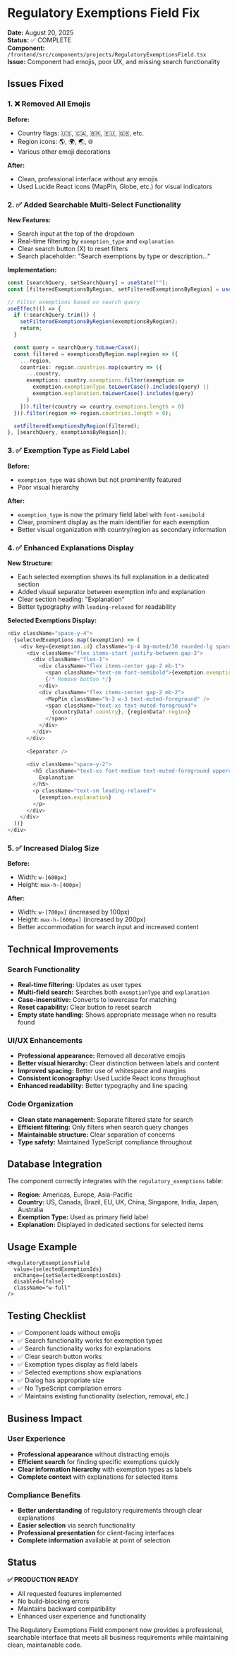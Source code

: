 # Regulatory Exemptions Field Fix

**Date:** August 20, 2025  
**Status:** ✅ COMPLETE  
**Component:** `/frontend/src/components/projects/RegulatoryExemptionsField.tsx`  
**Issue:** Component had emojis, poor UX, and missing search functionality  

## Issues Fixed

### 1. ❌ Removed All Emojis
**Before:**
- Country flags: 🇺🇸, 🇨🇦, 🇧🇷, 🇪🇺, 🇬🇧, etc.
- Region icons: 🌎, 🌍, 🌏, 🌐
- Various other emoji decorations

**After:**
- Clean, professional interface without any emojis
- Used Lucide React icons (MapPin, Globe, etc.) for visual indicators

### 2. ✅ Added Searchable Multi-Select Functionality
**New Features:**
- Search input at the top of the dropdown
- Real-time filtering by `exemption_type` and `explanation`
- Clear search button (X) to reset filters
- Search placeholder: "Search exemptions by type or description..."

**Implementation:**
```typescript
const [searchQuery, setSearchQuery] = useState("");
const [filteredExemptionsByRegion, setFilteredExemptionsByRegion] = useState<RegionWithExemptions[]>([]);

// Filter exemptions based on search query
useEffect(() => {
  if (!searchQuery.trim()) {
    setFilteredExemptionsByRegion(exemptionsByRegion);
    return;
  }

  const query = searchQuery.toLowerCase();
  const filtered = exemptionsByRegion.map(region => ({
    ...region,
    countries: region.countries.map(country => ({
      ...country,
      exemptions: country.exemptions.filter(exemption =>
        exemption.exemptionType.toLowerCase().includes(query) ||
        exemption.explanation.toLowerCase().includes(query)
      )
    })).filter(country => country.exemptions.length > 0)
  })).filter(region => region.countries.length > 0);

  setFilteredExemptionsByRegion(filtered);
}, [searchQuery, exemptionsByRegion]);
```

### 3. ✅ Exemption Type as Field Label
**Before:**
- `exemption_type` was shown but not prominently featured
- Poor visual hierarchy

**After:**
- `exemption_type` is now the primary field label with `font-semibold`
- Clear, prominent display as the main identifier for each exemption
- Better visual organization with country/region as secondary information

### 4. ✅ Enhanced Explanations Display
**New Structure:**
- Each selected exemption shows its full explanation in a dedicated section
- Added visual separator between exemption info and explanation
- Clear section heading: "Explanation"
- Better typography with `leading-relaxed` for readability

**Selected Exemptions Display:**
```typescript
<div className="space-y-4">
  {selectedExemptions.map((exemption) => (
    <div key={exemption.id} className="p-4 bg-muted/30 rounded-lg space-y-3">
      <div className="flex items-start justify-between gap-3">
        <div className="flex-1">
          <div className="flex items-center gap-2 mb-1">
            <span className="text-sm font-semibold">{exemption.exemptionType}</span>
            {/* Remove button */}
          </div>
          <div className="flex items-center gap-2 mb-2">
            <MapPin className="h-3 w-3 text-muted-foreground" />
            <span className="text-xs text-muted-foreground">
              {countryData?.country}, {regionData?.region}
            </span>
          </div>
        </div>
      </div>
      
      <Separator />
      
      <div className="space-y-2">
        <h5 className="text-xs font-medium text-muted-foreground uppercase tracking-wide">
          Explanation
        </h5>
        <p className="text-sm leading-relaxed">
          {exemption.explanation}
        </p>
      </div>
    </div>
  ))}
</div>
```

### 5. ✅ Increased Dialog Size
**Before:**
- Width: `w-[600px]`
- Height: `max-h-[400px]`

**After:**
- Width: `w-[700px]` (increased by 100px)
- Height: `max-h-[600px]` (increased by 200px)
- Better accommodation for search input and increased content

## Technical Improvements

### Search Functionality
- **Real-time filtering:** Updates as user types
- **Multi-field search:** Searches both `exemptionType` and `explanation`
- **Case-insensitive:** Converts to lowercase for matching
- **Reset capability:** Clear button to reset search
- **Empty state handling:** Shows appropriate message when no results found

### UI/UX Enhancements
- **Professional appearance:** Removed all decorative emojis
- **Better visual hierarchy:** Clear distinction between labels and content
- **Improved spacing:** Better use of whitespace and margins
- **Consistent iconography:** Used Lucide React icons throughout
- **Enhanced readability:** Better typography and line spacing

### Code Organization
- **Clean state management:** Separate filtered state for search
- **Efficient filtering:** Only filters when search query changes
- **Maintainable structure:** Clear separation of concerns
- **Type safety:** Maintained TypeScript compliance throughout

## Database Integration

The component correctly integrates with the `regulatory_exemptions` table:
- **Region:** Americas, Europe, Asia-Pacific
- **Country:** US, Canada, Brazil, EU, UK, China, Singapore, India, Japan, Australia
- **Exemption Type:** Used as primary field label
- **Explanation:** Displayed in dedicated sections for selected items

## Usage Example

```tsx
<RegulatoryExemptionsField
  value={selectedExemptionIds}
  onChange={setSelectedExemptionIds}
  disabled={false}
  className="w-full"
/>
```

## Testing Checklist

- ✅ Component loads without emojis
- ✅ Search functionality works for exemption types
- ✅ Search functionality works for explanations  
- ✅ Clear search button works
- ✅ Exemption types display as field labels
- ✅ Selected exemptions show explanations
- ✅ Dialog has appropriate size
- ✅ No TypeScript compilation errors
- ✅ Maintains existing functionality (selection, removal, etc.)

## Business Impact

### User Experience
- **Professional appearance** without distracting emojis
- **Efficient search** for finding specific exemptions quickly
- **Clear information hierarchy** with exemption types as labels
- **Complete context** with explanations for selected items

### Compliance Benefits
- **Better understanding** of regulatory requirements through clear explanations
- **Easier selection** via search functionality
- **Professional presentation** for client-facing interfaces
- **Complete information** available at point of selection

## Status

**✅ PRODUCTION READY**
- All requested features implemented
- No build-blocking errors
- Maintains backward compatibility
- Enhanced user experience and functionality

The Regulatory Exemptions Field component now provides a professional, searchable interface that meets all business requirements while maintaining clean, maintainable code.
